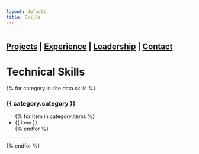 ```yaml
---
layout: default
title: Skills
---
```

---
[Projects](/projects) |
[Experience](/experience) |
[Leadership](/extracurricular) |
[Contact](/contact)
---

# Technical Skills

{% for category in site.data.skills %}
### {{ category.category }}

<ul>
  {% for item in category.items %}
    <li>{{ item }}</li>
  {% endfor %}
</ul>

---
{% endfor %}
